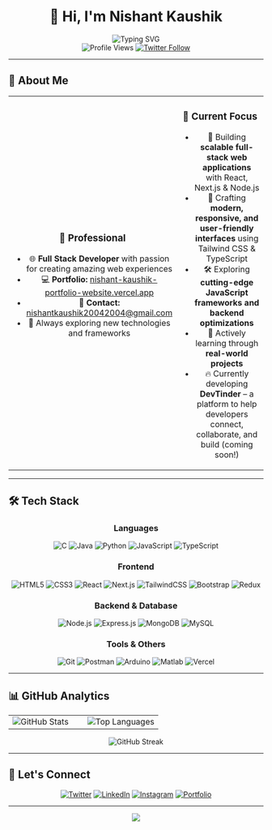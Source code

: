 # <div align="center">👋 Hi, I'm **Nishant Kaushik**</div>

<div align="center">
  <img src="https://readme-typing-svg.herokuapp.com?font=Fira+Code&weight=500&size=28&pause=1000&color=00D9FF&center=true&vCenter=true&random=false&width=600&lines=Full+Stack+Web+Developer;Passionate+Problem+Solver;Always+Learning+New+Technologies" alt="Typing SVG" />
</div>

<div align="center">
  <img src="https://komarev.com/ghpvc/?username=nishant-kaushik-2004&label=Profile%20Views&color=00d9ff&style=for-the-badge" alt="Profile Views" />
  <a href="https://twitter.com/nishant17925730">
    <img src="https://img.shields.io/twitter/follow/nishant17925730?logo=twitter&style=for-the-badge&color=1DA1F2" alt="Twitter Follow" />
  </a>
</div>

---

## 🚀 About Me

<table align="center">
<tr>
<td align="center" width="50%">

### 💼 Professional
- 🌐 **Full Stack Developer** with passion for creating amazing web experiences
- 💻 **Portfolio:** [nishant-kaushik-portfolio-website.vercel.app](https://nishant-kaushik-portfolio-website.vercel.app/)
- 📧 **Contact:** nishantkaushik20042004@gmail.com
- 🎯 Always exploring new technologies and frameworks

</td>
<td align="center" width="50%">

### 🌟 Current Focus
- 🚀 Building **scalable full-stack web applications** with React, Next.js & Node.js  
- 🎨 Crafting **modern, responsive, and user-friendly interfaces** using Tailwind CSS & TypeScript  
- 🛠 Exploring **cutting-edge JavaScript frameworks and backend optimizations**  
- 🤝 Actively learning through **real-world projects**  
- 🔥 Currently developing **DevTinder** – a platform to help developers connect, collaborate, and build (coming soon!)

</td>
</tr>
</table>

---

## 🛠️ Tech Stack

<div align="center">

### Languages
![C](https://img.shields.io/badge/C-00599C?style=for-the-badge&logo=c&logoColor=white)
![Java](https://img.shields.io/badge/Java-ED8B00?style=for-the-badge&logo=java&logoColor=white)
![Python](https://img.shields.io/badge/Python-3776AB?style=for-the-badge&logo=python&logoColor=white)
![JavaScript](https://img.shields.io/badge/JavaScript-F7DF1E?style=for-the-badge&logo=javascript&logoColor=black)
![TypeScript](https://img.shields.io/badge/TypeScript-007ACC?style=for-the-badge&logo=typescript&logoColor=white)

### Frontend
![HTML5](https://img.shields.io/badge/HTML5-E34F26?style=for-the-badge&logo=html5&logoColor=white)
![CSS3](https://img.shields.io/badge/CSS3-1572B6?style=for-the-badge&logo=css3&logoColor=white)
![React](https://img.shields.io/badge/React-20232A?style=for-the-badge&logo=react&logoColor=61DAFB)
![Next.js](https://img.shields.io/badge/Next.js-000000?style=for-the-badge&logo=nextdotjs&logoColor=white)
![TailwindCSS](https://img.shields.io/badge/Tailwind_CSS-38B2AC?style=for-the-badge&logo=tailwind-css&logoColor=white)
![Bootstrap](https://img.shields.io/badge/Bootstrap-563D7C?style=for-the-badge&logo=bootstrap&logoColor=white)
![Redux](https://img.shields.io/badge/Redux-593D88?style=for-the-badge&logo=redux&logoColor=white)

### Backend & Database
![Node.js](https://img.shields.io/badge/Node.js-43853D?style=for-the-badge&logo=node.js&logoColor=white)
![Express.js](https://img.shields.io/badge/Express.js-404D59?style=for-the-badge&logo=express&logoColor=white)
![MongoDB](https://img.shields.io/badge/MongoDB-4EA94B?style=for-the-badge&logo=mongodb&logoColor=white)
![MySQL](https://img.shields.io/badge/MySQL-4479A1?style=for-the-badge&logo=mysql&logoColor=white)

### Tools & Others
![Git](https://img.shields.io/badge/Git-F05032?style=for-the-badge&logo=git&logoColor=white)
![Postman](https://img.shields.io/badge/Postman-FF6C37?style=for-the-badge&logo=postman&logoColor=white)
![Arduino](https://img.shields.io/badge/Arduino-00979D?style=for-the-badge&logo=arduino&logoColor=white)
![Matlab](https://img.shields.io/badge/MATLAB-0076A8?style=for-the-badge&logo=mathworks&logoColor=white)
![Vercel](https://img.shields.io/badge/Vercel-000000?style=for-the-badge&logo=vercel&logoColor=white)

</div>

---

## 📊 GitHub Analytics

<div align="center">
<table>
<tr>
<td width="50%">

<img src="https://github-readme-stats.vercel.app/api?username=nishant-kaushik-2004&show_icons=true&theme=tokyonight&hide_border=true&count_private=true" alt="GitHub Stats" />

</td>
<td width="50%">

<img src="https://github-readme-stats.vercel.app/api/top-langs?username=nishant-kaushik-2004&layout=compact&theme=tokyonight&hide_border=true" alt="Top Languages" />

</td>
</tr>
</table>

<img src="https://github-readme-streak-stats.herokuapp.com/?user=nishant-kaushik-2004&theme=tokyonight&hide_border=true" alt="GitHub Streak" />

</div>

---

## 🤝 Let's Connect

<div align="center">

[![Twitter](https://img.shields.io/badge/Twitter-1DA1F2?style=for-the-badge&logo=twitter&logoColor=white)](https://twitter.com/nishant17925730)
[![LinkedIn](https://img.shields.io/badge/LinkedIn-0077B5?style=for-the-badge&logo=linkedin&logoColor=white)](https://www.linkedin.com/in/nishant-kaushik-769899272)
[![Instagram](https://img.shields.io/badge/Instagram-E4405F?style=for-the-badge&logo=instagram&logoColor=white)](https://instagram.com/nishaant__3)
[![Portfolio](https://img.shields.io/badge/Portfolio-000000?style=for-the-badge&logo=vercel&logoColor=white)](https://nishant-kaushik-portfolio-website.vercel.app/)

</div>

---

<div align="center">
  <img src="https://capsule-render.vercel.app/api?type=waving&color=gradient&height=100&section=footer&text=Thanks%20for%20visiting!&fontSize=16&fontColor=fff&animation=twinkling" />
</div>
